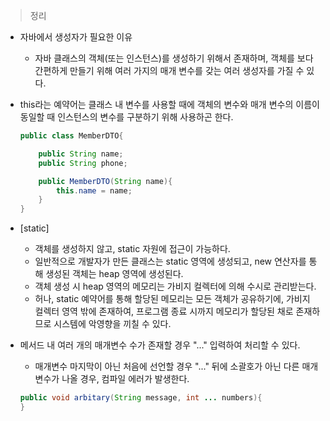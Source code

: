 > 정리
> 


- 자바에서 생성자가 필요한 이유
    - 자바 클래스의 객체(또는 인스턴스)를 생성하기 위해서 존재하며, 객체를 보다 간편하게 만들기 위해 여러 가지의 매개 변수를 갖는 여러 생성자를 가질 수 있다.

- this라는 예약어는 클래스 내 변수를 사용할 때에 객체의 변수와 매개 변수의 이름이 동일할 때 인스턴스의 변수를 구분하기 위해 사용하곤 한다.
    ```java
    public class MemberDTO{

        public String name;
        public String phone;

        public MemberDTO(String name){
            this.name = name;
        }
    }
    ```

- [static]
    - 객체를 생성하지 않고, static 자원에 접근이 가능하다.
    - 일반적으로 개발자가 만든 클래스는 static 영역에 생성되고, new 연산자를 통해 생성된 객체는 heap 영역에 생성된다.
    - 객체 생성 시 heap 영역의 메모리는 가비지 컬렉터에 의해 수시로 관리받는다.
    - 허나, static 예약어를 통해 할당된 메모리는 모든 객체가 공유하기에, 가비지 컬렉터 영역 밖에 존재하여, 프로그램 종료 시까지 메모리가 할당된 채로 존재하므로 시스템에 악영향을 끼칠 수 있다.

- 메서드 내 여러 개의 매개변수 수가 존재할 경우 "..." 입력하여 처리할 수 있다.
    - 매개변수 마지막이 아닌 처음에 선언할 경우 "..." 뒤에 소괄호가 아닌 다른 매개변수가 나올 경우, 컴파일 에러가 발생한다.

    ```java
    public void arbitary(String message, int ... numbers){
  }
  ```

